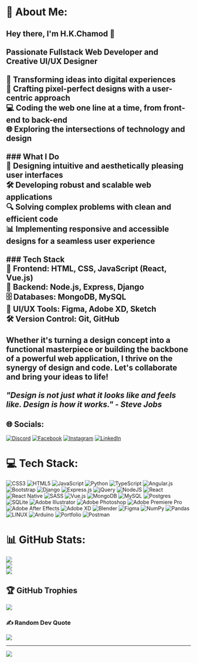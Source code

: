 # 💫 About Me:
## Hey there, I'm H.K.Chamod 👋<br><br>Passionate Fullstack Web Developer and Creative UI/UX Designer<br><br>🚀 Transforming ideas into digital experiences  <br>🎨 Crafting pixel-perfect designs with a user-centric approach  <br>💻 Coding the web one line at a time, from front-end to back-end  <br>🌐 Exploring the intersections of technology and design  <br><br> ### What I Do<br>🌟 Designing intuitive and aesthetically pleasing user interfaces  <br>🛠️ Developing robust and scalable web applications  <br>🔍 Solving complex problems with clean and efficient code  <br>📊 Implementing responsive and accessible designs for a seamless user experience  <br><br> ### Tech Stack<br>🔧 Frontend: HTML, CSS, JavaScript (React, Vue.js)  <br>🔨 Backend: Node.js, Express, Django  <br>🗄️ Databases: MongoDB, MySQL  <br>🎨 UI/UX Tools: Figma, Adobe XD, Sketch  <br>🛠 Version Control: Git, GitHub<br><br>Whether it's turning a design concept into a functional masterpiece or building the backbone of a powerful web application, I thrive on the synergy of design and code. Let's collaborate and bring your ideas to life!<br><br>_"Design is not just what it looks like and feels like. Design is how it works." - Steve Jobs_<br>


## 🌐 Socials:
[![Discord](https://img.shields.io/badge/Discord-%237289DA.svg?logo=discord&logoColor=white)](https://discord.gg/https://discord.gg/BDrjqjkt) [![Facebook](https://img.shields.io/badge/Facebook-%231877F2.svg?logo=Facebook&logoColor=white)](https://facebook.com/H.K.ChamodIII) [![Instagram](https://img.shields.io/badge/Instagram-%23E4405F.svg?logo=Instagram&logoColor=white)](https://instagram.com/h.k.chamod) [![LinkedIn](https://img.shields.io/badge/LinkedIn-%230077B5.svg?logo=linkedin&logoColor=white)](https://linkedin.com/in/HKCHAMOD) 

# 💻 Tech Stack:
![CSS3](https://img.shields.io/badge/css3-%231572B6.svg?style=flat&logo=css3&logoColor=white) ![HTML5](https://img.shields.io/badge/html5-%23E34F26.svg?style=flat&logo=html5&logoColor=white) ![JavaScript](https://img.shields.io/badge/javascript-%23323330.svg?style=flat&logo=javascript&logoColor=%23F7DF1E) ![Python](https://img.shields.io/badge/python-3670A0?style=flat&logo=python&logoColor=ffdd54) ![TypeScript](https://img.shields.io/badge/typescript-%23007ACC.svg?style=flat&logo=typescript&logoColor=white) ![Angular.js](https://img.shields.io/badge/angular.js-%23E23237.svg?style=flat&logo=angularjs&logoColor=white) ![Bootstrap](https://img.shields.io/badge/bootstrap-%23563D7C.svg?style=flat&logo=bootstrap&logoColor=white) ![Django](https://img.shields.io/badge/django-%23092E20.svg?style=flat&logo=django&logoColor=white) ![Express.js](https://img.shields.io/badge/express.js-%23404d59.svg?style=flat&logo=express&logoColor=%2361DAFB) ![jQuery](https://img.shields.io/badge/jquery-%230769AD.svg?style=flat&logo=jquery&logoColor=white) ![NodeJS](https://img.shields.io/badge/node.js-6DA55F?style=flat&logo=node.js&logoColor=white) ![React](https://img.shields.io/badge/react-%2320232a.svg?style=flat&logo=react&logoColor=%2361DAFB) ![React Native](https://img.shields.io/badge/react_native-%2320232a.svg?style=flat&logo=react&logoColor=%2361DAFB) ![SASS](https://img.shields.io/badge/SASS-hotpink.svg?style=flat&logo=SASS&logoColor=white) ![Vue.js](https://img.shields.io/badge/vuejs-%2335495e.svg?style=flat&logo=vuedotjs&logoColor=%234FC08D) ![MongoDB](https://img.shields.io/badge/MongoDB-%234ea94b.svg?style=flat&logo=mongodb&logoColor=white) ![MySQL](https://img.shields.io/badge/mysql-%2300f.svg?style=flat&logo=mysql&logoColor=white) ![Postgres](https://img.shields.io/badge/postgres-%23316192.svg?style=flat&logo=postgresql&logoColor=white) ![SQLite](https://img.shields.io/badge/sqlite-%2307405e.svg?style=flat&logo=sqlite&logoColor=white) ![Adobe Illustrator](https://img.shields.io/badge/adobeillustrator-%23FF9A00.svg?style=flat&logo=adobeillustrator&logoColor=white) ![Adobe Photoshop](https://img.shields.io/badge/adobephotoshop-%2331A8FF.svg?style=flat&logo=adobephotoshop&logoColor=white) ![Adobe Premiere Pro](https://img.shields.io/badge/Adobe%20Premiere%20Pro-9999FF.svg?style=flat&logo=Adobe%20Premiere%20Pro&logoColor=white) ![Adobe After Effects](https://img.shields.io/badge/Adobe%20After%20Effects-9999FF.svg?style=flat&logo=Adobe%20After%20Effects&logoColor=white) ![Adobe XD](https://img.shields.io/badge/Adobe%20XD-470137?style=flat&logo=Adobe%20XD&logoColor=#FF61F6) ![Blender](https://img.shields.io/badge/blender-%23F5792A.svg?style=flat&logo=blender&logoColor=white) 	![Figma](https://img.shields.io/badge/figma-%23F24E1E.svg?style=flat&logo=figma&logoColor=white) ![NumPy](https://img.shields.io/badge/numpy-%23013243.svg?style=flat&logo=numpy&logoColor=white) ![Pandas](https://img.shields.io/badge/pandas-%23150458.svg?style=flat&logo=pandas&logoColor=white) ![LINUX](https://img.shields.io/badge/Linux-FCC624?style=flat&logo=linux&logoColor=black) ![Arduino](https://img.shields.io/badge/-Arduino-00979D?style=flat&logo=Arduino&logoColor=white) ![Portfolio](https://img.shields.io/badge/Portfolio-%23000000.svg?style=flat&logo=firefox&logoColor=#FF7139) ![Postman](https://img.shields.io/badge/Postman-FF6C37?style=flat&logo=postman&logoColor=white)
# 📊 GitHub Stats:
![](https://github-readme-stats.vercel.app/api?username=HKChamod&theme=radical&hide_border=true&include_all_commits=true&count_private=true)<br/>
![](https://github-readme-streak-stats.herokuapp.com/?user=HKChamod&theme=radical&hide_border=true)<br/>
![](https://github-readme-stats.vercel.app/api/top-langs/?username=HKChamod&theme=radical&hide_border=true&include_all_commits=true&count_private=true&layout=compact)

## 🏆 GitHub Trophies
![](https://github-profile-trophy.vercel.app/?username=HKChamod&theme=radical&no-frame=true&no-bg=false&margin-w=4)

### ✍️ Random Dev Quote
![](https://quotes-github-readme.vercel.app/api?type=vetical&theme=radical)

---
[![](https://visitcount.itsvg.in/api?id=HKChamod&icon=2&color=5)](https://visitcount.itsvg.in)

<!-- Proudly created with GPRM ( https://gprm.itsvg.in ) -->
